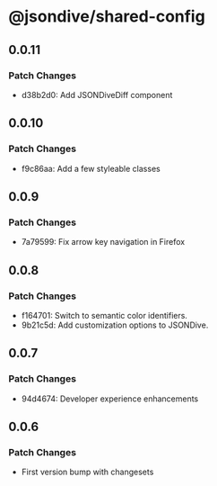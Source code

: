 # @jsondive/shared-config

## 0.0.11

### Patch Changes

- d38b2d0: Add JSONDiveDiff component

## 0.0.10

### Patch Changes

- f9c86aa: Add a few styleable classes

## 0.0.9

### Patch Changes

- 7a79599: Fix arrow key navigation in Firefox

## 0.0.8

### Patch Changes

- f164701: Switch to semantic color identifiers.
- 9b21c5d: Add customization options to JSONDive.

## 0.0.7

### Patch Changes

- 94d4674: Developer experience enhancements

## 0.0.6

### Patch Changes

- First version bump with changesets
